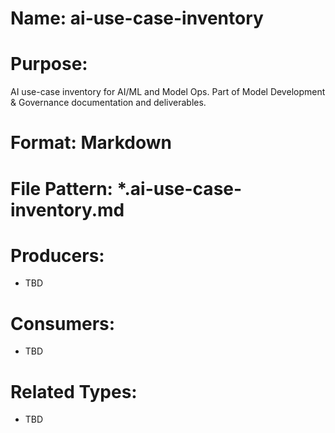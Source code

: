 # Name: ai-use-case-inventory

# Purpose:
AI use-case inventory for AI/ML and Model Ops. Part of Model Development & Governance documentation and deliverables.

# Format: Markdown

# File Pattern: *.ai-use-case-inventory.md

# Producers:
- TBD

# Consumers:
- TBD

# Related Types:
- TBD
